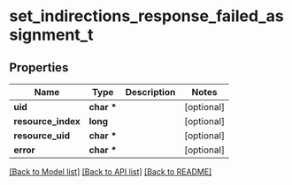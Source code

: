 # set_indirections_response_failed_assignment_t

## Properties
Name | Type | Description | Notes
------------ | ------------- | ------------- | -------------
**uid** | **char \*** |  | [optional] 
**resource_index** | **long** |  | [optional] 
**resource_uid** | **char \*** |  | [optional] 
**error** | **char \*** |  | [optional] 

[[Back to Model list]](../README.md#documentation-for-models) [[Back to API list]](../README.md#documentation-for-api-endpoints) [[Back to README]](../README.md)


